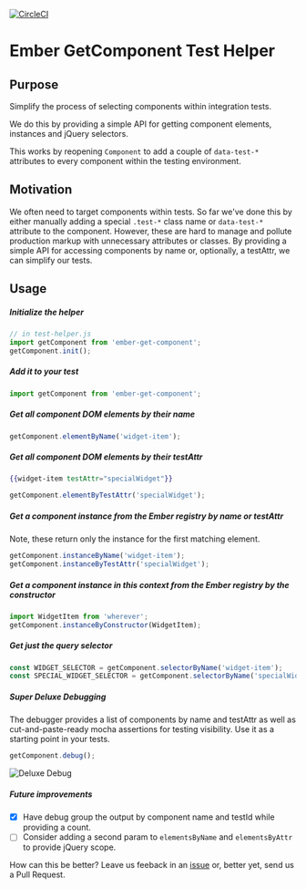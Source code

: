  [![CircleCI](https://circleci.com/gh/AltSchool/ember-get-component.svg?style=svg)](https://circleci.com/gh/AltSchool/ember-get-component)
# Ember GetComponent Test Helper

## Purpose
Simplify the process of selecting components within integration tests.

We do this by providing a simple API for getting component elements, instances and jQuery selectors. 

This works by reopening `Component` to add a couple of `data-test-*` attributes to every component within the testing environment.

## Motivation
We often need to target components within tests. So far we've done this by either manually adding a special `.test-*` class name or `data-test-*` attribute to the component. However, these are hard to manage and pollute production markup with unnecessary attributes or classes. By providing a simple API for accessing components by name or, optionally, a testAttr, we can simplify our tests.

## Usage 

##### Initialize the helper
```js
// in test-helper.js
import getComponent from 'ember-get-component';
getComponent.init();
```

##### Add it to your test
```js
import getComponent from 'ember-get-component';
```

##### Get all component DOM elements by their name
```js
getComponent.elementByName('widget-item');
```

##### Get all component DOM elements by their testAttr
```hbs
{{widget-item testAttr="specialWidget"}}
```
```js
getComponent.elementByTestAttr('specialWidget');
```

##### Get a component instance from the Ember registry by name or testAttr
Note, these return only the instance for the first matching element.
```js
getComponent.instanceByName('widget-item');
getComponent.instanceByTestAttr('specialWidget');
```

##### Get a component instance in this context from the Ember registry by the constructor
```js
import WidgetItem from 'wherever';
getComponent.instanceByConstructor(WidgetItem);
```

##### Get just the query selector
```js
const WIDGET_SELECTOR = getComponent.selectorByName('widget-item');
const SPECIAL_WIDGET_SELECTOR = getComponent.selectorByName('specialWidget');
```

##### Super Deluxe Debugging
The debugger provides a list of components by name and testAttr as well as cut-and-paste-ready mocha assertions for testing visibility. Use it as a starting point in your tests.
```js
getComponent.debug();
```
![Deluxe Debug](http://g.recordit.co/gHJlat2xq8.gif)

##### Future improvements
- [x] Have debug group the output by component name and testId while providing a count.
- [ ] Consider adding a second param to `elementsByName` and `elementsByAttr` to provide jQuery scope.

How can this be better? Leave us feeback in an [issue](https://github.com/AltSchool/get-component/issues/new) or, better yet, send us a Pull Request.
